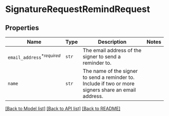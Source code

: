 # SignatureRequestRemindRequest



## Properties
Name | Type | Description | Notes
------------ | ------------- | ------------- | -------------
| `email_address`<sup>*_required_</sup> | ```str``` |  The email address of the signer to send a reminder to.  |  |
| `name` | ```str``` |  The name of the signer to send a reminder to. Include if two or more signers share an email address.  |  |

[[Back to Model list]](../README.md#documentation-for-models) [[Back to API list]](../README.md#documentation-for-api-endpoints) [[Back to README]](../README.md)



